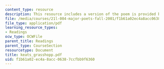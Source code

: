 ```yaml
---
content_type: resource
description: This resource includes a version of the poem is provided by John Keats.
file: /media/courses/21l-004-major-poets-fall-2001/f1b61a02ec4a8acc06387ccfbb9f6360_keats_grasshopp.pdf
file_type: application/pdf
learning_resource_types:
- Readings
ocw_type: OCWFile
parent_title: Readings
parent_type: CourseSection
resourcetype: Document
title: keats_grasshopp.pdf
uid: f1b61a02-ec4a-8acc-0638-7ccfbb9f6360
---
```

